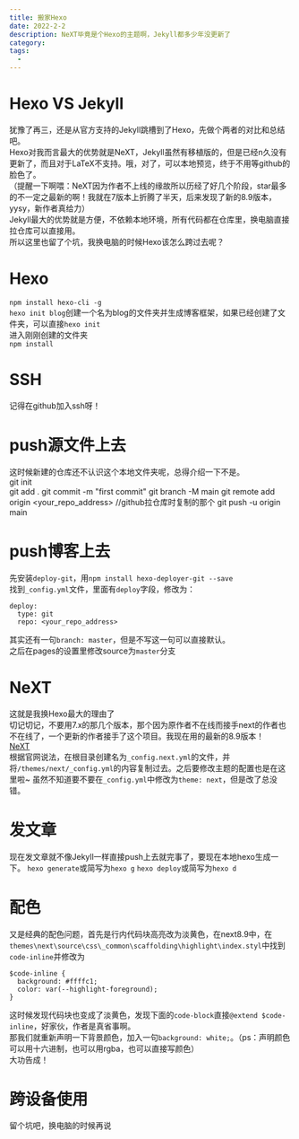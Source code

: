 ```yaml
---
title: 搬家Hexo
date: 2022-2-2
description: NeXT毕竟是个Hexo的主题啊，Jekyll都多少年没更新了
category: 
tags:
  - 
---
```

# Hexo VS Jekyll
犹豫了再三，还是从官方支持的Jekyll跳槽到了Hexo，先做个两者的对比和总结吧。  
Hexo对我而言最大的优势就是NeXT，Jekyll虽然有移植版的，但是已经n久没有更新了，而且对于LaTeX不支持。哦，对了，可以本地预览，终于不用等github的脸色了。    
（提醒一下啊喂：NeXT因为作者不上线的缘故所以历经了好几个阶段，star最多的不一定之最新的啊！我就在7版本上折腾了半天，后来发现了新的8.9版本，yysy，新作者真给力）  
Jekyll最大的优势就是方便，不依赖本地环境，所有代码都在仓库里，换电脑直接拉仓库可以直接用。  
所以这里也留了个坑，我换电脑的时候Hexo该怎么跨过去呢？

# Hexo
`npm install hexo-cli -g`  
`hexo init blog`创建一个名为blog的文件夹并生成博客框架，如果已经创建了文件夹，可以直接`hexo init`  
进入刚刚创建的文件夹  
`npm install `

# SSH
记得在github加入ssh呀！

# push源文件上去
这时候新建的仓库还不认识这个本地文件夹呢，总得介绍一下不是。  
git init  
git add . 
git commit -m "first commit"
git branch -M main
git remote add origin <your_repo_address>      //github拉仓库时复制的那个
git push -u origin main

# push博客上去
先安装`deploy-git`，用`npm install hexo-deployer-git --save`  
找到`_config.yml`文件，里面有`deploy`字段，修改为：
```
deploy:
  type: git
  repo: <your_repo_address>
```
其实还有一句`branch: master`，但是不写这一句可以直接默认。  
之后在pages的设置里修改source为`master`分支

# NeXT
这就是我换Hexo最大的理由了  
切记切记，不要用7.x的那几个版本，那个因为原作者不在线而接手next的作者也不在线了，一个更新的作者接手了这个项目。我现在用的最新的8.9版本！  
[NeXT](https://theme-next.js.org/)  
根据官网说法，在根目录创建名为`_config.next.yml`的文件，并将`/themes/next/_config.yml`的内容复制过去。之后要修改主题的配置也是在这里啦~
虽然不知道要不要在`_config.yml`中修改为`theme: next`，但是改了总没错。

# 发文章
现在发文章就不像Jekyll一样直接push上去就完事了，要现在本地hexo生成一下。
`hexo generate`或简写为`hexo g`
`hexo deploy`或简写为`hexo d`

# 配色
又是经典的配色问题，首先是行内代码块高亮改为淡黄色，在next8.9中，在`themes\next\source\css\_common\scaffolding\highlight\index.styl`中找到`code-inline`并修改为
```
$code-inline {
  background: #ffffc1;
  color: var(--highlight-foreground);
}
```
这时候发现代码块也变成了淡黄色，发现下面的`code-block`直接`@extend $code-inline`，好家伙，作者是真省事啊。  
那我们就重新声明一下背景颜色，加入一句`background: white;`。（ps：声明颜色可以用十六进制，也可以用rgba，也可以直接写颜色）  
大功告成！

# 跨设备使用
留个坑吧，换电脑的时候再说